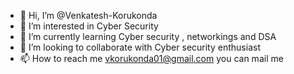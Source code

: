 - 👋 Hi, I’m @Venkatesh-Korukonda
- 👀 I’m interested in Cyber Security
- 🌱 I’m currently learning Cyber security , networkings and DSA
- 💞️ I’m looking to collaborate with Cyber security enthusiast
- 📫 How to reach me vkorukonda01@gmail.com you can mail me 

<!---
Venkatesh-Korukonda/Venkatesh-Korukonda is a ✨ special ✨ repository because its `README.md` (this file) appears on your GitHub profile.
You can click the Preview link to take a look at your changes.
--->
